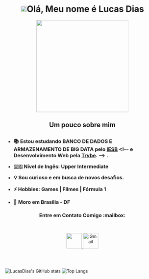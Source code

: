 <h1 align="center">
  <strong><img src="https://avatars2.githubusercontent.com/u/55410300?s=200&v=4" alt="trybe" width="20"/>Olá, Meu nome é Lucas Dias</strong>
</h1>

<p align="center"><img align="center" width="300" src="https://raw.githubusercontent.com/trepichio/trepichio/master/assets/code.gif"></p>

<h2 align="center"><strong>Um pouco sobre mim</strong><h2>

<h3>  
  
  - 📚 Estou estudando <strong>BANCO DE DADOS E ARMAZENAMENTO DE BIG DATA</strong> pelo [IESB](https://www.iesb.br/cursos/banco-de-dados-e-armazenamento-de-big-data-ead/#formulario) <!–- e Desenvolvimento Web pela [Trybe](https://www.betrybe.com/). --> .
  
  - 🇺🇸 Nível de Ingês: **Upper Intermediate**
  
  - 💡 Sou curioso e em busca de novos desafios.
  
  - ⚡ Hobbies: Games | Filmes | Fórmula 1
    
  - 📌 Moro em Brasília - DF
</h3>
<h3 align="center">Entre em Contato Comigo :mailbox:</h3>
  
  <br>
  
  <p align="center">
  <a href="https://www.linkedin.com/in/lucasdiasal/" target="_blank">
    <img src="https://cdn.icon-icons.com/icons2/805/PNG/512/linkedin_icon-icons.com_65929.png" width="50px">
  </a>
    
  <a href="mailto:lucaalencarID@gmail.com" target="_blank">
    <img src="https://img.icons8.com/fluency/344/gmail-new.png" alt="Gmail"  width="50" />
  </a>
  </p>  
  <br>
  <br>
  
  ![LucasDias's GitHub stats](https://github-readme-stats.vercel.app/api?username=LucasDiasAl&show_icons=true&theme=dracula)
![Top Langs](https://github-readme-stats.vercel.app/api/top-langs/?username=LucasDiasAl&layout=compact&show_icons=true&theme=dracula)
